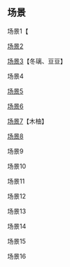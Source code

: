 ## 场景

场景1【

[场景2](03千子.md)

[场景3](01开头.md)【冬璃、豆豆】

场景4

[场景5](02木柚.md)

[场景6](02木柚.md)

[场景7](01开头.md)【木柚】

[场景8](03千子.md)

场景9

场景10

场景11

场景12

场景13

场景14

场景15

场景16
